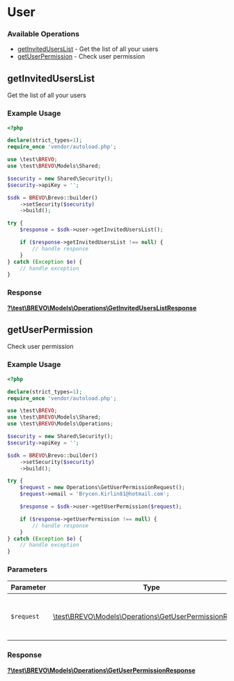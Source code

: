 # User


### Available Operations

* [getInvitedUsersList](#getinviteduserslist) - Get the list of all your users
* [getUserPermission](#getuserpermission) - Check user permission

## getInvitedUsersList

Get the list of all your users

### Example Usage

```php
<?php

declare(strict_types=1);
require_once 'vendor/autoload.php';

use \test\BREVO;
use \test\BREVO\Models\Shared;

$security = new Shared\Security();
$security->apiKey = '';

$sdk = BREVO\Brevo::builder()
    ->setSecurity($security)
    ->build();

try {
    $response = $sdk->user->getInvitedUsersList();

    if ($response->getInvitedUsersList !== null) {
        // handle response
    }
} catch (Exception $e) {
    // handle exception
}
```


### Response

**[?\test\BREVO\Models\Operations\GetInvitedUsersListResponse](../../models/operations/GetInvitedUsersListResponse.md)**


## getUserPermission

Check user permission

### Example Usage

```php
<?php

declare(strict_types=1);
require_once 'vendor/autoload.php';

use \test\BREVO;
use \test\BREVO\Models\Shared;
use \test\BREVO\Models\Operations;

$security = new Shared\Security();
$security->apiKey = '';

$sdk = BREVO\Brevo::builder()
    ->setSecurity($security)
    ->build();

try {
    $request = new Operations\GetUserPermissionRequest();
    $request->email = 'Brycen.Kirlin81@hotmail.com';

    $response = $sdk->user->getUserPermission($request);

    if ($response->getUserPermission !== null) {
        // handle response
    }
} catch (Exception $e) {
    // handle exception
}
```

### Parameters

| Parameter                                                                                                     | Type                                                                                                          | Required                                                                                                      | Description                                                                                                   |
| ------------------------------------------------------------------------------------------------------------- | ------------------------------------------------------------------------------------------------------------- | ------------------------------------------------------------------------------------------------------------- | ------------------------------------------------------------------------------------------------------------- |
| `$request`                                                                                                    | [\test\BREVO\Models\Operations\GetUserPermissionRequest](../../models/operations/GetUserPermissionRequest.md) | :heavy_check_mark:                                                                                            | The request object to use for the request.                                                                    |


### Response

**[?\test\BREVO\Models\Operations\GetUserPermissionResponse](../../models/operations/GetUserPermissionResponse.md)**

